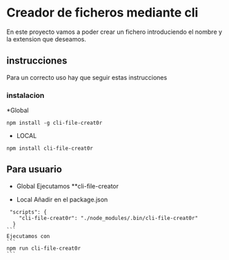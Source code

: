 # Creador de ficheros mediante cli

En este proyecto vamos a poder crear un fichero introduciendo el nombre y la extension que deseamos.

## instrucciones

Para un correcto uso hay que seguir estas instrucciones

### instalacion

\*Global

```
npm install -g cli-file-creat0r
```

- LOCAL

```
npm install cli-file-creat0r
```

## Para usuario

- Global
  Ejecutamos \*\*cli-file-creator

- Local
  Añadir en el package.json

````
 "scripts": {
    "cli-file-creat0r": "./node_modules/.bin/cli-file-creat0r"
  }
```
Ejecutamos con
```
npm run cli-file-creat0r
```
````
